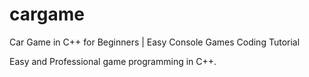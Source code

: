 # cargame
Car Game in C++ for Beginners | Easy Console Games Coding Tutorial

Easy and Professional game programming in C++. 
